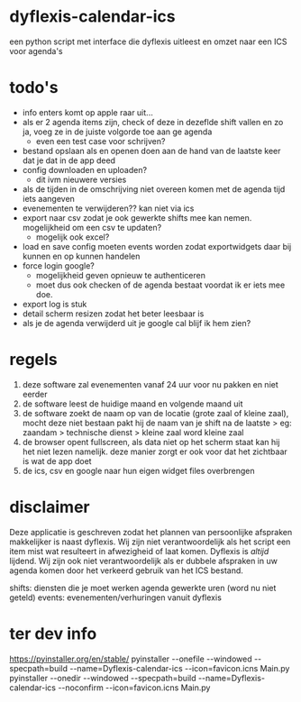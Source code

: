# dyflexis-calendar-ics
een python script met interface die dyflexis uitleest en omzet naar een ICS voor agenda's

# todo's
- info enters komt op apple raar uit...
- als er 2 agenda items zijn, check of deze in dezeflde shift vallen en zo ja, voeg ze in de juiste volgorde toe aan ge agenda
  - even een test case voor schrijven?
- bestand opslaan als en openen doen aan de hand van de laatste keer dat je dat in de app deed
- config downloaden en uploaden? 
  - dit ivm nieuwere versies
- als de tijden in de omschrijving niet overeen komen met de agenda tijd iets aangeven
- evenementen te verwijderen?? kan niet via ics
- export naar csv zodat je ook gewerkte shifts mee kan nemen. mogelijkheid om een csv te updaten? 
  - mogelijk ook excel?
- load en save config moeten events worden zodat exportwidgets daar bij kunnen en op kunnen handelen
- force login google?
  - mogelijkheid geven opnieuw te authenticeren
  - moet dus ook checken of de agenda bestaat voordat ik er iets mee doe.
- export log is stuk
- detail scherm resizen zodat het beter leesbaar is
- als je de agenda verwijderd uit je google cal blijf ik hem zien?

# regels
1. deze software zal evenementen vanaf 24 uur voor nu pakken en niet eerder
2. de software leest de huidige maand en volgende maand uit
2. de software zoekt de naam op van de locatie (grote zaal of kleine zaal), mocht deze niet bestaan pakt hij de naam van je shift na de laatste >
    eg: zaandam > technische dienst > kleine zaal word kleine zaal
3. de browser opent fullscreen, als data niet op het scherm staat kan hij het niet lezen namelijk. 
    deze manier zorgt er ook voor dat het zichtbaar is wat de app doet
4. de ics, csv en google naar hun eigen widget files overbrengen

# disclaimer
Deze applicatie is geschreven zodat het plannen van persoonlijke afspraken makkelijker is naast dyflexis. Wij zijn niet verantwoordelijk als het script een item mist 
wat resulteert in afwezigheid of laat komen. Dyflexis is *altijd* lijdend. 
Wij zijn ook niet verantwoordelijk als er dubbele afspraken in uw agenda komen door het verkeerd gebruik van het ICS bestand.

shifts: 
    diensten die je moet werken
agenda
    gewerkte uren (word nu niet geteld)
events:
    evenementen/verhuringen vanuit dyflexis


# ter dev info
https://pyinstaller.org/en/stable/
pyinstaller --onefile --windowed --specpath=build --name=Dyflexis-calendar-ics --icon=favicon.icns Main.py
pyinstaller --onedir --windowed --specpath=build --name=Dyflexis-calendar-ics --noconfirm --icon=favicon.icns Main.py